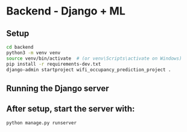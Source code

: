 # Backend - Django + ML

## Setup
```bash
cd backend
python3 -m venv venv
source venv/bin/activate  # (or venv\Scripts\activate on Windows)
pip install -r requirements-dev.txt
django-admin startproject wifi_occupancy_prediction_project .
```

## Running the Django server
## After setup, start the server with:
```bash
python manage.py runserver
```

